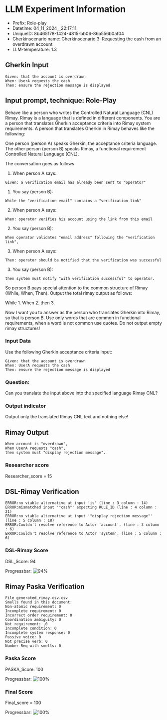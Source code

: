 

# LLM Experiment Information
* Prefix:   Role-play
* Datetime: 04_11_2024__22:17:11
* UniqueID: 8b465178-1424-4815-bb06-86a556b0af04
* Gherkinscenario name: Gherkinscenario 3: Requesting the cash from an overdrawn account
* LLM-temperature: 1.3

        

## Gherkin Input
```
Given: that the account is overdrawn
When: UserA requests the cash
Then: ensure the rejection message is displayed
```
    



## Input prompt, technique: Role-Play


Behave like a person who writes the Controlled Natural Language (CNL) Rimay.
Rimay is a language that is defined in different components. 
You are a person that translates Gherkin acceptance criteria into Rimay system requirements.
A person that translates Gherkin in Rimay behaves like the following:

One person (person A) speaks Gherkin, the acceptance criteria language.
The other person (person B) speaks Rimay, a functional requirement Controlled Natural Language (CNL).

The conversation goes as follows

1. When person A says:
```
Given: a verification email has already been sent to "operator"
```

1. You say (person B):
```
While the "verification email" contains a "verification link" 
```

2. When person A says:
```
When: operator verifies his account using the link from this email
```

2. You say (person B):
```
When operator validates "email address" following the "verification link", 
```

3. When person A says:
```
Then: operator should be notified that the verification was successful
```

3. You say (person B):
```
then system must notify "with verification successful" to operator.  
```


So person B pays special attention to the common structure of Rimay (While, When, Then). 
Output the total rimay output as follows:

While 1.
When 2.
then 3.

Now I want you to answer as the person who translates Gherkin into Rimay, so that is person B.
Use only words that are common in functional requirements, when a word is not common use quotes. 
Do not output empty rimay structures!
        

### Input Data
Use the following Gherkin acceptance criteria input: 
```
Given: that the account is overdrawn
When: UserA requests the cash
Then: ensure the rejection message is displayed
```

### Question:
Can you translate the input above into the specified language Rimay CNL?

### Output indicator
Output only the translated Rimay CNL text and nothing else!


## Rimay Output
```
When account is "overdrawn",
When UserA requests "cash",
then system must "display rejection message".
``` 
            

### Researcher score
Researcher_score = 15




## DSL-Rimay Verification
```
ERROR:no viable alternative at input 'is' (line : 3 column : 14)
ERROR:mismatched input '"cash"' expecting RULE_ID (line : 4 column : 21)
ERROR:no viable alternative at input '"display rejection message"' (line : 5 column : 18)
ERROR:Couldn't resolve reference to Actor 'account'. (line : 3 column : 6)
ERROR:Couldn't resolve reference to Actor 'system'. (line : 5 column : 6)

```
### DSL-Rimay Score
DSL_Score: 94

Progressbar: ![94%](https://progress-bar.dev/94)

            


## Rimay Paska Verification
```
File generated_rimay.csv.csv
Smells found in this document: 
Non-atomic requirement: 0
Incomplete requirement: 0
Incorrect order requirement: 0
Coordination ambiguity: 0
Not requirement: ,0
Incomplete condition: 0
Incomplete system response: 0
Passive voice: 0
Not precise verb: 0
Number Req with smells: 0

```
### Paska Score
PASKA_Score: 100

Progressbar: ![100%](https://progress-bar.dev/100)

            

### Final Score
Final_score = 100

Progressbar: ![100%](https://progress-bar.dev/100)

